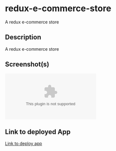 # redux-e-commerce-store

A redux e-commerce store

## Description

A redux e-commerce store

## Screenshot(s)

![Screenshot1](google.com)

## Link to deployed App

[Link to deploy app](google.com)
